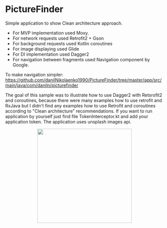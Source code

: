 # PictureFinder
Simple application to show Clean architecture approach. 
* For MVP implementation used Moxy. 
* For network requests used Retrofit2 + Gson
* For background requests used Kotlin coroutines
* For image displaying used Glide
* For DI implementation used Dagger2
* For navigation between fragments used Navigation component by Google. 

To make navigation simpler:
https://github.com/danilNikolaenko1990/PictureFinder/tree/master/app/src/main/java/com/daniln/picturefinder

The goal of this sample was to illustrate how to use Dagger2 with Retsrofit2 and coroutines, because there were many examples 
how to use retrofit and RxJava but I didn't find any examples how to use Retrofit and coroutines according to "Clean architecture" recommendations.
If you want to run application by yourself just find file TokenInterceptor.kt and add your application token.
The application uses unsplash images api. 

<p align="center">
  <img src="docs/images/picturefinderscreenplay.gif" width=300>
</p>
